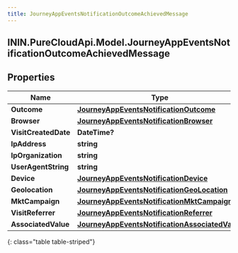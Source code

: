 ```yaml
---
title: JourneyAppEventsNotificationOutcomeAchievedMessage
---
```

## ININ.PureCloudApi.Model.JourneyAppEventsNotificationOutcomeAchievedMessage

## Properties

|Name | Type | Description | Notes|
|------------ | ------------- | ------------- | -------------|
| **Outcome** | [**JourneyAppEventsNotificationOutcome**](JourneyAppEventsNotificationOutcome.html) |  | [optional] |
| **Browser** | [**JourneyAppEventsNotificationBrowser**](JourneyAppEventsNotificationBrowser.html) |  | [optional] |
| **VisitCreatedDate** | **DateTime?** |  | [optional] |
| **IpAddress** | **string** |  | [optional] |
| **IpOrganization** | **string** |  | [optional] |
| **UserAgentString** | **string** |  | [optional] |
| **Device** | [**JourneyAppEventsNotificationDevice**](JourneyAppEventsNotificationDevice.html) |  | [optional] |
| **Geolocation** | [**JourneyAppEventsNotificationGeoLocation**](JourneyAppEventsNotificationGeoLocation.html) |  | [optional] |
| **MktCampaign** | [**JourneyAppEventsNotificationMktCampaign**](JourneyAppEventsNotificationMktCampaign.html) |  | [optional] |
| **VisitReferrer** | [**JourneyAppEventsNotificationReferrer**](JourneyAppEventsNotificationReferrer.html) |  | [optional] |
| **AssociatedValue** | [**JourneyAppEventsNotificationAssociatedValue**](JourneyAppEventsNotificationAssociatedValue.html) |  | [optional] |
{: class="table table-striped"}


